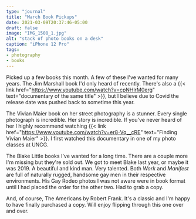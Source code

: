 ```yaml
---
type: "journal"
title: "March Book Pickups"
date: 2021-03-09T20:37:46-05:00
draft: false
image: "IMG_1508_1.jpg"
alt: "stack of photo books on a desk"
caption: "iPhone 12 Pro"
tags:
- photography
- books
---
```


Picked up a few books this month. A few of these I've wanted for many years. The Jim Marshall book I'd only heard of recently. There's also a {{< link href="https://www.youtube.com/watch?v=cpNHlrM0erg" text="documentary of the same title" >}}, but I believe due to Covid the release date was pushed back to sometime this year.

The Vivian Maier book on her street photography is a stunner. Every single photograph is incredible. Her story is incredible. If you've never heard of her I highly recommend watching {{< link href="https://www.youtube.com/watch?v=er8-Vq__cRE" text="Finding Vivian Maier" >}}. I first watched this documentary in one of my photo classes at UNCG.

The Blake Little books I've wanted for a long time. There are a couple more I'm missing but they're sold out. We got to meet Blake last year, or maybe it was 2019. A beautiful and kind man. Very talented. Both _Work_ and _Manifest_ are full of naturally rugged, handsome gay men in their respective environments. His Gay Rodeo photos I was not aware were in book format until I had placed the order for the other two. Had to grab a copy.

And, of course, The Americans by Robert Frank. It's a classic and I'm happy to have finally purchased a copy. Will enjoy flipping through this one over and over.
